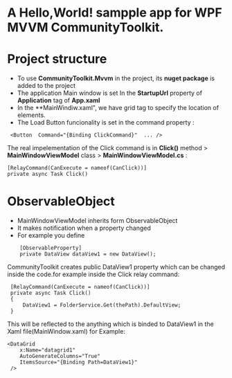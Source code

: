 # A Hello,World! sampple app for WPF MVVM CommunityToolkit.

# Project structure 
- To use **CommunityToolkit.Mvvm** in the project, its **nuget package** is added to the project
- The application Main window is set In the **StartupUrl** property of **Application** tag of **App.xaml**
- In the **MainWindiw.xaml", we have grid tag to specify the location of elements.
- The Load Button funcionality is set in the command property :
```
 <Button  Command="{Binding ClickCommand}"  ... />
```
  The real impelementation of the Click command is in **Click()** method > **MainWindowViewModel** class > **MainWindowViewModel.cs** :
```
[RelayCommand(CanExecute = nameof(CanClick))]
private async Task Click()
```
# ObservableObject
- MainWindowViewModel inherits form ObservableObject
- It makes notification when a property changed
- For example you define 
```
    [ObservableProperty]
    private DataView dataView1 = new DataView();
```
CommunityToolkit creates public DataView1 property which can be changed inside the code.for example inside the Click relay command:
```
 [RelayCommand(CanExecute = nameof(CanClick))]
 private async Task Click()
 {
     DataView1 = FolderService.Get(thePath).DefaultView;   
 }
```
This will be reflected to the anything which is binded to DataView1 in the Xaml file(MainWindow.xaml)
for Example:
```
<DataGrid
    x:Name="datagrid1"
    AutoGenerateColumns="True" 
    ItemsSource="{Binding Path=DataView1}"
 />
```




